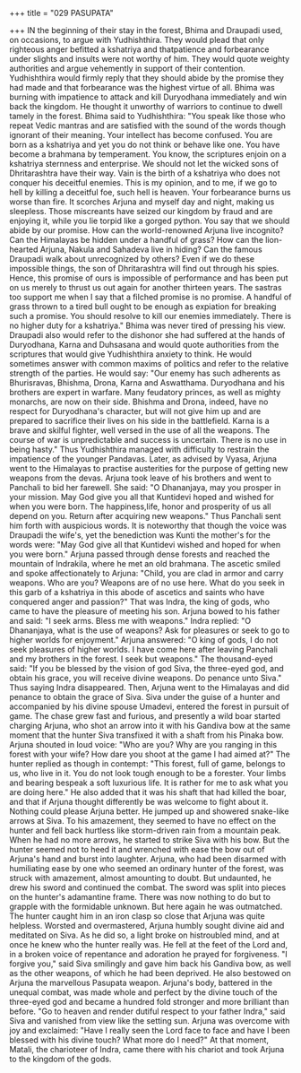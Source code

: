 +++
title = "029 PASUPATA"

+++
IN the beginning of their stay in the forest,
Bhima and Draupadi used, on occasions,
to argue with Yudhishthira.
They would plead that only righteous
anger befitted a kshatriya and thatpatience and forbearance under slights and
insults were not worthy of him.
They would quote weighty authorities and
argue vehemently in support of their
contention. Yudhishthira would firmly
reply that they should abide by the
promise they had made and that
forbearance was the highest virtue of all.
Bhima was burning with impatience to
attack and kill Duryodhana immediately
and win back the kingdom. He thought it
unworthy of warriors to continue to dwell
tamely in the forest.
Bhima said to Yudhishthira: "You speak
like those who repeat Vedic mantras and
are satisfied with the sound of the words
though ignorant of their meaning. Your
intellect has become confused. You are
born as a kshatriya and yet you do not
think or behave like one. You have
become a brahmana by temperament. You
know, the scriptures enjoin on a kshatriya
sternness and enterprise. We should not
let the wicked sons of Dhritarashtra have
their way. Vain is the birth of a kshatriya
who does not conquer his deceitful
enemies. This is my opinion, and to me, if
we go to hell by killing a deceitful foe,
such hell is heaven. Your forbearance
burns us worse than fire. It scorches
Arjuna and myself day and night, making
us sleepless. Those miscreants have seized
our kingdom by fraud and are enjoying it,
while you lie torpid like a gorged python.
You say that we should abide by our
promise. How can the world-renowned
Arjuna live incognito? Can the Himalayas
be hidden under a handful of grass? How
can the lion-hearted Arjuna, Nakula and
Sahadeva live in hiding? Can the famous
Draupadi walk about unrecognized by
others? Even if we do these impossible
things, the son of Dhritarashtra will find
out through his spies. Hence, this promise
of ours is impossible of performance and
has been put on us merely to thrust us out
again for another thirteen years. The
sastras too support me when I say that a
filched promise is no promise. A handful
of grass thrown to a tired bull ought to be
enough as expiation for breaking such a
promise. You should resolve to kill our
enemies immediately. There is no higher
duty for a kshatriya."
Bhima was never tired of pressing his
view. Draupadi also would refer to the
dishonor she had suffered at the hands of
Duryodhana, Karna and Duhsasana and
would quote authorities from the
scriptures that would give Yudhishthira
anxiety to think.
He would sometimes answer with
common maxims of politics and refer to
the relative strength of the parties. He
would say: "Our enemy has such
adherents
as
Bhurisravas,
Bhishma,
Drona,
Karna
and
Aswatthama.
Duryodhana and his brothers are expert in
warfare. Many feudatory princes, as well
as mighty monarchs, are now on their
side. Bhishma and Drona, indeed, have no
respect for Duryodhana's character, but
will not give him up and are prepared to
sacrifice their lives on his side in the
battlefield. Karna is a brave and skilful
fighter, well versed in the use of all the
weapons. The course of war is
unpredictable and success is uncertain.
There is no use in being hasty." Thus
Yudhishthira managed with difficulty to
restrain the impatience of the younger
Pandavas.
Later, as advised by Vyasa, Arjuna went
to the Himalayas to practise austerities for
the purpose of getting new weapons from
the devas. Arjuna took leave of his
brothers and went to Panchali to bid her
farewell.
She said: "O Dhananjaya, may you
prosper in your mission. May God give
you all that Kuntidevi hoped and wished
for when you were born. The happiness,life, honor and prosperity of us all depend
on you. Return after acquiring new
weapons." Thus Panchali sent him forth
with auspicious words.
It is noteworthy that though the voice was
Draupadi the wife's, yet the benediction
was Kunti the mother's for the words
were: "May God give all that Kuntidevi
wished and hoped for when you were
born."
Arjuna passed through dense forests and
reached the mountain of Indrakila, where
he met an old brahmana. The ascetic
smiled and spoke affectionately to Arjuna:
"Child, you are clad in armor and carry
weapons. Who are you? Weapons are of
no use here. What do you seek in this garb
of a kshatriya in this abode of ascetics and
saints who have conquered anger and
passion?" That was Indra, the king of
gods, who came to have the pleasure of
meeting his son.
Arjuna bowed to his father and said: "I
seek arms. Bless me with weapons." Indra
replied: "O Dhananjaya, what is the use of
weapons? Ask for pleasures or seek to go
to higher worlds for enjoyment."
Arjuna answered: "O king of gods, I do
not seek pleasures of higher worlds. I
have come here after leaving Panchali and
my brothers in the forest. I seek but
weapons."
The thousand-eyed said: "If you be
blessed by the vision of god Siva, the
three-eyed god, and obtain his grace, you
will receive divine weapons. Do penance
unto Siva."
Thus saying Indra disappeared. Then,
Arjuna went to the Himalayas and did
penance to obtain the grace of Siva.
Siva under the guise of a hunter and
accompanied by his divine spouse
Umadevi, entered the forest in pursuit of
game.
The chase grew fast and furious, and
presently a wild boar started charging
Arjuna, who shot an arrow into it with his
Gandiva bow at the same moment that the
hunter Siva transfixed it with a shaft from
his Pinaka bow.
Arjuna shouted in loud voice: "Who are
you? Why are you ranging in this forest
with your wife? How dare you shoot at
the game I had aimed at?"
The hunter replied as though in contempt:
"This forest, full of game, belongs to us,
who live in it. You do not look tough
enough to be a forester. Your limbs and
bearing bespeak a soft luxurious life. It is
rather for me to ask what you are doing
here." He also added that it was his shaft
that had killed the boar, and that if Arjuna
thought differently be was welcome to
fight about it.
Nothing could please Arjuna better. He
jumped up and showered snake-like
arrows at Siva. To his amazement, they
seemed to have no effect on the hunter
and fell back hurtless like storm-driven
rain from a mountain peak.
When he had no more arrows, he started
to strike Siva with his bow. But the hunter
seemed not to heed it and wrenched with
ease the bow out of Arjuna's hand and
burst into laughter.
Arjuna, who had been disarmed with
humiliating ease by one who seemed an
ordinary hunter of the forest, was struck
with amazement, almost amounting to
doubt. But undaunted, he drew his sword
and continued the combat.
The sword was split into pieces on the
hunter's adamantine frame. There was
now nothing to do but to grapple with the
formidable unknown. But here again he
was outmatched.
The hunter caught him in an iron clasp so
close that Arjuna was quite helpless.
Worsted and overmastered, Arjuna
humbly sought divine aid and meditated
on Siva. As he did so, a light broke on histroubled mind, and at once he knew who
the hunter really was.
He fell at the feet of the Lord and, in a
broken voice of repentance and adoration
he prayed for forgiveness. "I forgive you,"
said Siva smilingly and gave him back his
Gandiva bow, as well as the other
weapons, of which he had been deprived.
He also bestowed on Arjuna the
marvellous Pasupata weapon.
Arjuna's body, battered in the unequal
combat, was made whole and perfect by
the divine touch of the three-eyed god and
became a hundred fold stronger and more
brilliant than before.
"Go to heaven and render dutiful respect
to your father Indra," said Siva and
vanished from view like the setting sun.
Arjuna was overcome with joy and
exclaimed: "Have I really seen the Lord
face to face and have I been blessed with
his divine touch? What more do I need?"
At that moment, Matali, the charioteer of
Indra, came there with his chariot and
took Arjuna to the kingdom of the gods.